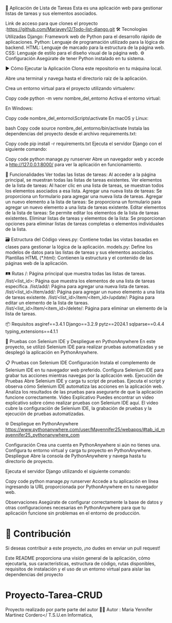 🚀 Aplicación de Lista de Tareas
Esta es una aplicación web para gestionar listas de tareas y sus elementos asociados.

 Link de acceso para que clones el proyecto :https://github.com/Mariayey12/Todo-list-django.git
🛠️ Tecnologías Utilizadas
Django: Framework web de Python para el desarrollo rápido de aplicaciones.
Python: Lenguaje de programación utilizado para la lógica de backend.
HTML: Lenguaje de marcado para la estructura de la página web.
CSS: Lenguaje de estilo para el diseño visual de la página web.
⚙️ Configuración
Asegúrate de tener Python instalado en tu sistema.

▶️ Cómo Ejecutar la Aplicación
Clona este repositorio en tu máquina local.

Abre una terminal y navega hasta el directorio raíz de la aplicación.

Crea un entorno virtual para el proyecto utilizando virtualenv:

Copy code
python -m venv nombre_del_entorno
Activa el entorno virtual:

En Windows:

Copy code
nombre_del_entorno\Scripts\activate
En macOS y Linux:

bash
Copy code
source nombre_del_entorno/bin/activate
Instala las dependencias del proyecto desde el archivo requirements.txt:

Copy code
pip install -r requirements.txt
Ejecuta el servidor Django con el siguiente comando:

Copy code
python manage.py runserver
Abre un navegador web y accede a http://127.0.0.1:8000/ para ver la aplicación en funcionamiento.

📝 Funcionalidades
Ver todas las listas de tareas: Al acceder a la página principal, se muestran todas las listas de tareas existentes.
Ver elementos de la lista de tareas: Al hacer clic en una lista de tareas, se muestran todos los elementos asociados a esa lista.
Agregar una nueva lista de tareas: Se proporciona un formulario para agregar una nueva lista de tareas.
Agregar un nuevo elemento a la lista de tareas: Se proporciona un formulario para agregar un nuevo elemento a una lista de tareas existente.
Editar elementos de la lista de tareas: Se permite editar los elementos de la lista de tareas existentes.
Eliminar listas de tareas y elementos de la lista: Se proporcionan opciones para eliminar listas de tareas completas o elementos individuales de la lista.

🗃️ Estructura del Código
views.py: Contiene todas las vistas basadas en clases para gestionar la lógica de la aplicación.
models.py: Define los modelos de datos para las listas de tareas y sus elementos asociados.
Plantillas HTML (*.html): Contienen la estructura y el contenido de las páginas web de la aplicación.

🛤️ Rutas
/: Página principal que muestra todas las listas de tareas.
/list/<list_id>: Página que muestra los elementos de una lista de tareas específica.
/list/add/: Página para agregar una nueva lista de tareas.
/list/<list_id>/item/add/: Página para agregar un nuevo elemento a una lista de tareas existente.
/list/<list_id>/item/<item_id>/update/: Página para editar un elemento de la lista de tareas.
/list/<list_id>/item/<item_id>/delete/: Página para eliminar un elemento de la lista de tareas.

📦 Requisitos
asgiref==3.4.1
Django==3.2.9
pytz==2024.1
sqlparse==0.4.4
typing_extensions==4.1.1


🚀 Pruebas con Selenium IDE y Despliegue en PythonAnywhere
En este proyecto, se utilizó Selenium IDE para realizar pruebas automatizadas y se desplegó la aplicación en PythonAnywhere.

📋 Pruebas con Selenium IDE
Configuración
Instala el complemento de Selenium IDE en tu navegador web preferido.
Configura Selenium IDE para grabar tus acciones mientras navegas por la aplicación web.
Ejecución de Pruebas
Abre Selenium IDE y carga tu script de pruebas.
Ejecuta el script y observa cómo Selenium IDE automatiza las acciones en la aplicación web.
Analiza los resultados de las pruebas para asegurarte de que la aplicación funcione correctamente.
Video Explicativo
Puedes encontrar un video explicativo sobre cómo realizar pruebas con Selenium IDE aquí. El video cubre la configuración de Selenium IDE, la grabación de pruebas y la ejecución de pruebas automatizadas.

🌐 Despliegue en PythonAnywhere
https://www.pythonanywhere.com/user/Mayennifer25/webapps/#tab_id_mayennifer25_pythonanywhere_com

Configuración
Crea una cuenta en PythonAnywhere si aún no tienes una.
Configura tu entorno virtual y carga tu proyecto en PythonAnywhere.
Despliegue
Abre la consola de PythonAnywhere y navega hasta tu directorio de proyecto.

Ejecuta el servidor Django utilizando el siguiente comando:

Copy code
python manage.py runserver
Accede a tu aplicación en línea ingresando la URL proporcionada por PythonAnywhere en tu navegador web.

Observaciones
Asegúrate de configurar correctamente la base de datos y otras configuraciones necesarias en PythonAnywhere para que tu aplicación funcione sin problemas en el entorno de producción.

#  📝 Contribución
Si deseas contribuir a este proyecto, ¡no dudes en enviar un pull request!

Este README proporciona una visión general de la aplicación, cómo ejecutarla, sus características, estructura de código, rutas disponibles, requisitos de instalación y el uso de un entorno virtual para aislar las dependencias del proyecto

# Proyecto-Tarea-CRUD

Proyecto realizado por parte  parte del autor
👨‍💻 Autor :
Maria Yennifer Martinez Cordero</
T.S.U.en Informatica,
